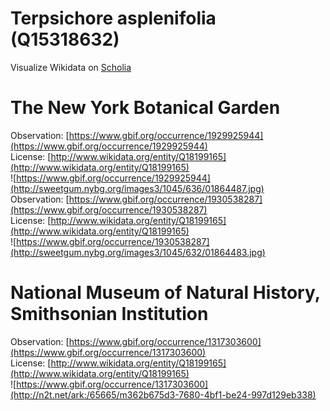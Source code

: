 
Terpsichore asplenifolia (Q15318632)
====================================
  
Visualize Wikidata on [Scholia](https://scholia.toolforge.org/taxon/Q15318632)
# The New York Botanical Garden
  
Observation: [https://www.gbif.org/occurrence/1929925944](https://www.gbif.org/occurrence/1929925944)  
License: [http://www.wikidata.org/entity/Q18199165](http://www.wikidata.org/entity/Q18199165)  
![https://www.gbif.org/occurrence/1929925944](http://sweetgum.nybg.org/images3/1045/636/01864487.jpg)  
Observation: [https://www.gbif.org/occurrence/1930538287](https://www.gbif.org/occurrence/1930538287)  
License: [http://www.wikidata.org/entity/Q18199165](http://www.wikidata.org/entity/Q18199165)  
![https://www.gbif.org/occurrence/1930538287](http://sweetgum.nybg.org/images3/1045/632/01864483.jpg)
# National Museum of Natural History, Smithsonian Institution
  
Observation: [https://www.gbif.org/occurrence/1317303600](https://www.gbif.org/occurrence/1317303600)  
License: [http://www.wikidata.org/entity/Q18199165](http://www.wikidata.org/entity/Q18199165)  
![https://www.gbif.org/occurrence/1317303600](http://n2t.net/ark:/65665/m362b675d3-7680-4bf1-be24-997d129eb338)